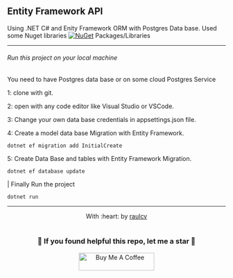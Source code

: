 ## Entity Framework API

Using .NET C# and Enity Framework ORM with Postgres Data base. Used some Nuget libraries [![NuGet](https://img.shields.io/badge/nuget-0077B5?style=for-the-badge&logo=nuget&logoColor=black)](https://www.nuget.org/) Packages/Libraries

------------
###### Run this project on your local machine

You need to have Postgres data base or on some cloud Postgres Service 

1: clone with git.

2: open with any code editor like Visual Studio or VSCode.

3: Change your own data base credentials in appsettings.json file.

4: Create a model data base Migration with Entity Framework.
 ```
dotnet ef migration add InitialCreate
 ```

 5: Create Data Base and tables with Entity Framework Migration.
 ```
 dotnet ef database update
 ```

| Finally Run the project
 ```
 dotnet run
 ```

------------------------------------------------------------------------
<p align="center">
	With :heart: by <a href="https://www.raulcv.com" target="_blank">raulcv</a>
</p>

#
<h3 align="center">🤗 If you found helpful this repo, let me a star 🐣</h3>
<p align="center">
<a href="https://www.buymeacoffee.com/iraulcv" target="_blank"><img src="https://cdn.buymeacoffee.com/buttons/default-orange.png" alt="Buy Me A Coffee" height="41" width="174"></a>
</p>
